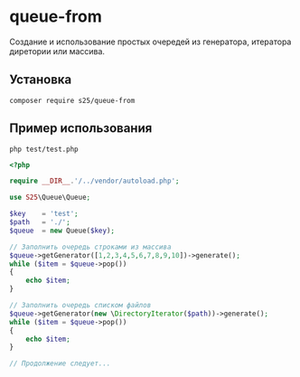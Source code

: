 # queue-from
Создание и использование простых очередей из генератора, итератора диретории или массива.

## Установка
`composer require s25/queue-from`

## Пример использования
`php test/test.php`
```PHP
<?php

require __DIR__.'/../vendor/autoload.php';

use S25\Queue\Queue;

$key    = 'test';
$path   = './';
$queue  = new Queue($key);

// Заполнить очередь строками из массива
$queue->getGenerator([1,2,3,4,5,6,7,8,9,10])->generate();
while ($item = $queue->pop())
{
    echo $item;
}

// Заполнить очередь списком файлов
$queue->getGenerator(new \DirectoryIterator($path))->generate();
while ($item = $queue->pop())
{
    echo $item;
}

// Продолжение следует...

```
